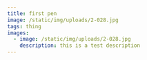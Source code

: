 ```yaml
---
title: first pen
image: /static/img/uploads/2-028.jpg
tags: thing
images:
  - image: /static/img/uploads/2-028.jpg
    description: this is a test description
---
```

